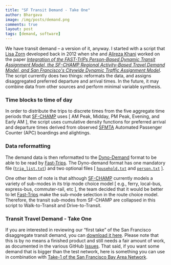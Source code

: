 ```yaml
---
title: "SF Transit Demand - Take One"
author: Bhargava
image: /img/posts/demand.png
comments: true
layout: post
tags: [demand, software]
---
```


We have transit demand – a version of it, anyway.  I started with a script that 
[Lisa Zorn](https://github.com/lmz) developed back in 2012 when she and 
[Alireza Khani](https://github.com/akhani) worked on the paper 
[ *Integration of the FAST-TrIPs Person-Based Dynamic Transit Assignment Model, the 
SF-CHAMP Regional Activity-Based Travel Demand Model, and San Francisco's Citywide Dynamic 
Traffic Assignment Model*](http://amonline.trb.org/13-4601-1.2527510?qr=1).  The script 
currently does two things: reformats the data, and assigns disaggregated preferred departure 
and arrival times. In the future, it may combine data from other sources and perform minimal 
variable synthesis. 

<!--break-->

### Time blocks to time of day
In order to distribute the trips to discrete times from the five aggregate time periods 
that [SF-CHAMP](http://www.sfcta.org/modeling) uses [ AM Peak, Midday, PM Peak, Evening, 
and Early AM ], the script uses cumulative density functions for preferred arrival and 
departure times derived from observed [SFMTA](http://www.sfmta.com) Automated Passenger 
Counter (APC) boardings and alightings.

### Data reformatting
The demand data is then reformatted to the 
[Dyno-Demand](https://github.com/osplanning-data-standards/dyno-demand) format to be able 
to be read by [Fast-Trips](https://github.com/MetropolitanTransportationCommission/fast-trips). 
The Dyno-demand format has one mandatory file 
([`trip_list.txt`](https://github.com/osplanning-data-standards/dyno-demand/blob/master/files/trip_list.md)) 
and two optional files [ 
[`household.txt`](https://github.com/osplanning-data-standards/dyno-demand/blob/master/files/household.md) 
and [`person.txt`](https://github.com/osplanning-data-standards/dyno-demand/blob/master/files/person.md) ].  

One other item of note is that although [SF-CHAMP](http://www.sfcta.org/modeling) currently 
models a variety of sub-modes in its trip mode choice model [ e.g., ferry, local-bus, 
express-bus, commuter-rail, etc ], the team decided that it would be better to let 
[Fast-Trips](https://github.com/MetropolitanTransportationCommission/fast-trips) make the 
sub-mode selection in the route choice model.  Therefore, the transit sub-modes from SF-CHAMP 
are collapsed in this script to Walk-to-Transit and Drive-to-Transit.

### Transit Travel Demand - Take One
If you are interested in reviewing our “first take” of the San Francisco disaggregate 
transit demand, you can 
[download it here](https://mtcdrive.box.com/s/wzthprl227f2l5aim5iohyal0guh8wra).  Please 
note that this is by no means a finished product and still needs a fair amount of work, 
as documented in the various GitHub 
[Issues](https://github.com/sfcta/fast-trips_demand_converter/issues).  That said, if you 
want some demand that is bigger than the test network, here is something you can use in 
combination with 
[Take-1 of the San Francisco Bay Area Network](https://mtcdrive.box.com/s/g1sny1wqg3bp7w54l5f1p1oom9rj6jg8).